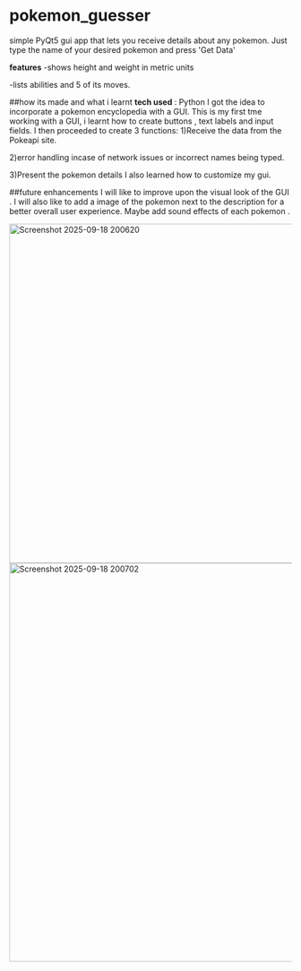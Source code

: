 # pokemon_guesser
simple PyQt5 gui app that lets you receive details about any pokemon.
Just type the name of your desired pokemon and press 'Get Data'

**features**
-shows height and weight in metric units

-lists abilities and 5 of its moves.

##how its made and what i learnt
**tech used** : Python
I got the idea to incorporate a pokemon encyclopedia with a GUI. This is my first tme working with a GUI, i learnt how to create buttons , text labels and input fields. I then proceeded to create 3 functions: 
1)Receive the data from the Pokeapi site.

2)error handling incase of network issues or incorrect names being typed.

3)Present the pokemon details
I also learned how to customize my gui.

##future enhancements
I will like to improve upon the visual look of the GUI . I will also like to add a image of the pokemon next to the description for a better overall user experience. Maybe add sound effects of each pokemon .

<img width="584" height="606" alt="Screenshot 2025-09-18 200620" src="https://github.com/user-attachments/assets/38796225-b29a-47a6-aa18-feec6f5bc446" />

<img width="1202" height="712" alt="Screenshot 2025-09-18 200702" src="https://github.com/user-attachments/assets/7556fcd1-4a26-4059-99e8-63091cc499ae" />

